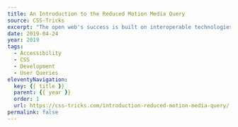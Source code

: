 ```yaml
---
title: An Introduction to the Reduced Motion Media Query
source: CSS-Tricks
excerpt: "The open web's success is built on interoperable technologies. The ability to control animation now exists alongside important features such as zooming summary, installing extensions, enabling high contrast display, loading custom stylesheets, or disabling JavaScript"
date: 2019-04-24
year: 2019
tags:
  - Accessibility
  - CSS
  - Development
  - User Queries
eleventyNavigation:
  key: {{ title }}
  parent: {{ year }}
  order: 1
  url: https://css-tricks.com/introduction-reduced-motion-media-query/
permalink: false
---
```

